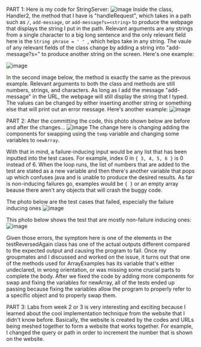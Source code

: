 PART 1:
Here is my code for StringServer:
![image](https://user-images.githubusercontent.com/122843554/235336281-593d9000-763d-49df-bdfe-819120e01660.png)
Inside the class, Handler2, the method that I have is "handleRequest", which takes in a path such as `/`, `add-message`, or `add-message?s=<string>` to produce the webpage that displays the string I put in the path. Relevant arguments are any strings from a single character to a big long sentence and the only relevant field here is the `String phrase = ' ' `, which helps take in any string. The vaule of any relevant fields of the class change by adding a string into "add-message?s=<string>" to produce another string on the screen. Here's one example: 

![image](https://github.com/DirectJava/cs15lLabReport2/assets/122843554/53a1459f-09f3-4a20-97c8-2e62fc2148fc)
  
  In the second image below, the method is exactly the same as the prevous example. Relevant arguments to both the class and methods are still numbers, strings, and characters. As long as I add the message "add-message" in the URL, the webpage will still display the string that I typed. The values can be changed by either inserting another string or something else that will print out an error message. Here's another example:
  ![image](https://user-images.githubusercontent.com/122843554/235337207-81baa448-8209-48a1-a1fe-6b9e506ae287.png)

PART 2: 
After the committing the code, this photo shown below are before and after the changes...
![image](https://user-images.githubusercontent.com/122843554/233913329-760ab345-b06c-40b2-b855-8a430a7a1bf3.png)
 The change here is changing adding the components for swapping using the `temp` variable and changing some variables to `newArray`.

With that in mind, a failure-inducing input would be any list that has been inputted into the test cases. For example, index 0 in `{ 3, 4, 5, 6 }` is 0 instead of 6. When the loop runs, the list of numbers that are added to the test are stated as a new variable and then there's another variable that pops up which confuses java and is unable to produce the desired results. As far is non-inducing failures go, examples would be `{ }` or an empty array beause there aren't any objects that will crash the buggy code.
  
The photo below are the test cases that failed, especially the failure inducing ones
![image](https://user-images.githubusercontent.com/122843554/233916032-e83eb766-b7b6-4f14-afd6-9f612f0c8498.png)
  
 This photo below shows the test that are mostly non-failure inducing ones:
  ![image](https://github.com/DirectJava/cs15lLabReport2/assets/122843554/701404fa-907e-4144-94c3-058e7dc33e5d)

Given those errors, the symptom here is one of the elements in the testReversedAgain class has one of the actual outputs different compared to the expected output and causing the program to fail. Once my groupmates and I discussed and worked on the issue, it turns out that one of the methods used for ArrayExamples has its variable that's either undeclared, in wrong orientation, or was missing some crucial parts to complete the body. After we fixed the code by adding more components for swap and fixing the variables for newArray, all of the tests ended up passing because fixing the variables allow the program to properly refer to a specific object and to properly swap them.

PART 3: Labs from week 2 or 3 is very interesting and exciting because I learned about the cool implementation technique from the website that I didn't know before. Basically, the website is created by the codes and URLs being meshed together to form a website that works together. For example, I changed the query or path in order to increment the number that is shown on the website. 

